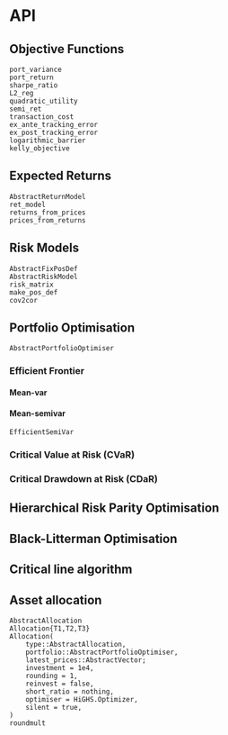 # API

## Objective Functions

```@docs
port_variance
port_return
sharpe_ratio
L2_reg
quadratic_utility
semi_ret
transaction_cost
ex_ante_tracking_error
ex_post_tracking_error
logarithmic_barrier
kelly_objective
```

## Expected Returns

```@docs
AbstractReturnModel
ret_model
returns_from_prices
prices_from_returns
```

## Risk Models

```@docs
AbstractFixPosDef
AbstractRiskModel
risk_matrix
make_pos_def
cov2cor
```

## Portfolio Optimisation

```@docs
AbstractPortfolioOptimiser
```

### Efficient Frontier

#### Mean-var

#### Mean-semivar

```@docs
EfficientSemiVar
```

### Critical Value at Risk (CVaR)

### Critical Drawdown at Risk (CDaR)

## Hierarchical Risk Parity Optimisation

## Black-Litterman Optimisation

## Critical line algorithm

## Asset allocation

```@docs
AbstractAllocation
Allocation{T1,T2,T3}
Allocation(
    type::AbstractAllocation,
    portfolio::AbstractPortfolioOptimiser,
    latest_prices::AbstractVector;
    investment = 1e4,
    rounding = 1,
    reinvest = false,
    short_ratio = nothing,
    optimiser = HiGHS.Optimizer,
    silent = true,
)
roundmult
```
